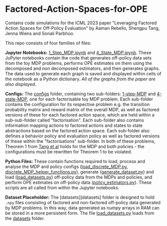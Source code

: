 # Factored-Action-Spaces-for-OPE
Contains code simulations for the ICML 2023 paper "Leveraging Factored Action Spaces for Off-Policy Evaluation" by Aaman Rebello, Shengpu Tang, Jenna Wiens and Sonali Parbhoo. 

This repo consists of four families of files:

**Jupyter Notebooks:** [1_Step_MDP.ipynb](1_Step_MDP.ipynb) and [4_State_MDP.ipynb](4_State_MDP.ipynb). These JuPyter notebooks contain the code that generates off-policy data sets from the toy MDP problems, performs OPE estimates on them using the decomposed and non decomposed estimators, and then generates graphs. The data used to generate each graph is saved and displayed within cells of the notebook as a Python dictionary. *All of the graphs from the paper are also displayed*.

**Configs:** The [configs](configs) folder, containing two sub-folders: [1-step-MDP](configs/1-step-MDP) and [4-state-MDP](configs/4-state-MDP), one for each factorisable toy MDP problem. Each sub-folder contains the configuration for its respective problem e.g. the transition probability matrix and reward matrix of the overall MDP, as well as factored versions of these for each factored action space, which are held within a sub-sub-folder called "factorisation". Each sub-folder also contains information mapping actions to factored actions and states to state abstractions based on the factored action space. Each sub-folder also defines a behavior policy and evaluation policy as well as factored versions of these within the "factorisations" sub-folder. In both of these problems, Theorem 1 from [Tang et al](https://arxiv.org/abs/2305.01738) holds for the MDP and both policies - the configurations must be rewritten for Theorem 1 to be violated.

**Python Files:** These contain functions required to load, process and analyse the MDP and policy configs ([load_discrete_MDP.py](load_discrete_MDP.py), [discrete_MDP_helper_functions.py](discrete_MDP_helper_functions.py)), generate ([generate_dataset.py](generate_dataset.py)) and load ([load_datasets.py](load_datasets.py)) off-policy data from the MDPs and policies, and perform OPE estimates on off-policy data ([policy_estimators.py](policy_estimators.py)). These scripts are all called from within the Jupyter notebooks.

**Dataset Placeholder:** The [datasets][datasets] folder is designed to hold `.npy` files consisting of factored and non-factored off-policy data generated by MDP problems. In this way, data generated as numpy arrays in RAM can be stored in a more persistent form. The file [load_datasets.py](load_datasets.py) loads from the [datasets](datasets) folder.  
